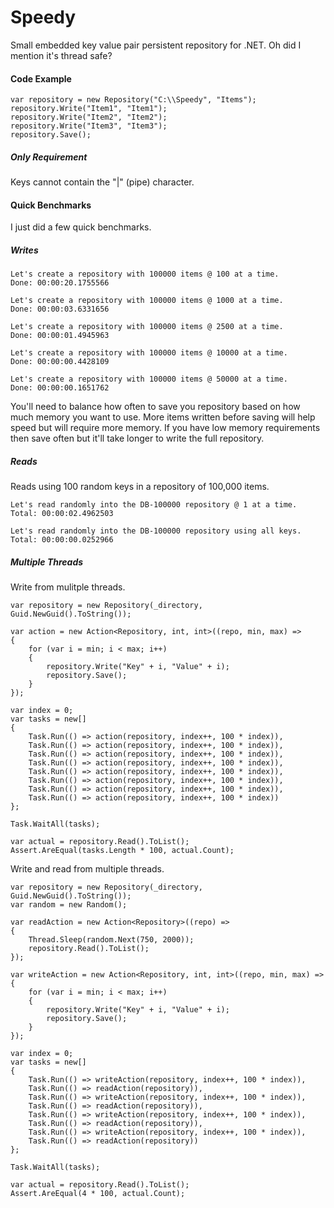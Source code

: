 # Speedy

Small embedded key value pair persistent repository for .NET. Oh did I mention it's thread safe?

#### Code Example

```
var repository = new Repository("C:\\Speedy", "Items");
repository.Write("Item1", "Item1");
repository.Write("Item2", "Item2");
repository.Write("Item3", "Item3");
repository.Save();
```

##### Only Requirement

Keys cannot contain the "|" (pipe) character.

#### Quick Benchmarks

I just did a few quick benchmarks.

##### Writes

```
Let's create a repository with 100000 items @ 100 at a time.
Done: 00:00:20.1755566

Let's create a repository with 100000 items @ 1000 at a time.
Done: 00:00:03.6331656

Let's create a repository with 100000 items @ 2500 at a time.
Done: 00:00:01.4945963

Let's create a repository with 100000 items @ 10000 at a time.
Done: 00:00:00.4428109

Let's create a repository with 100000 items @ 50000 at a time.
Done: 00:00:00.1651762
```

You'll need to balance how often to save you repository based on
how much memory you want to use. More items written before saving
will help speed but will require more memory. If you have low memory
requirements then save often but it'll take longer to write the 
full repository.

##### Reads

Reads using 100 random keys in a repository of 100,000 items.

```
Let's read randomly into the DB-100000 repository @ 1 at a time.
Total: 00:00:02.4962503

Let's read randomly into the DB-100000 repository using all keys.
Total: 00:00:00.0252966
```

##### Multiple Threads

Write from mulitple threads.

```
var repository = new Repository(_directory, Guid.NewGuid().ToString());

var action = new Action<Repository, int, int>((repo, min, max) =>
{
	for (var i = min; i < max; i++)
	{
		repository.Write("Key" + i, "Value" + i);
		repository.Save();
	}
});

var index = 0;
var tasks = new[]
{
	Task.Run(() => action(repository, index++, 100 * index)),
	Task.Run(() => action(repository, index++, 100 * index)),
	Task.Run(() => action(repository, index++, 100 * index)),
	Task.Run(() => action(repository, index++, 100 * index)),
	Task.Run(() => action(repository, index++, 100 * index)),
	Task.Run(() => action(repository, index++, 100 * index)),
	Task.Run(() => action(repository, index++, 100 * index)),
	Task.Run(() => action(repository, index++, 100 * index))
};

Task.WaitAll(tasks);

var actual = repository.Read().ToList();
Assert.AreEqual(tasks.Length * 100, actual.Count);
```

Write and read from multiple threads.

```
var repository = new Repository(_directory, Guid.NewGuid().ToString());
var random = new Random();

var readAction = new Action<Repository>((repo) =>
{
	Thread.Sleep(random.Next(750, 2000));
	repository.Read().ToList();
});

var writeAction = new Action<Repository, int, int>((repo, min, max) =>
{
	for (var i = min; i < max; i++)
	{
		repository.Write("Key" + i, "Value" + i);
		repository.Save();
	}
});
			
var index = 0;
var tasks = new[]
{
	Task.Run(() => writeAction(repository, index++, 100 * index)),
	Task.Run(() => readAction(repository)),
	Task.Run(() => writeAction(repository, index++, 100 * index)),
	Task.Run(() => readAction(repository)),
	Task.Run(() => writeAction(repository, index++, 100 * index)),
	Task.Run(() => readAction(repository)),
	Task.Run(() => writeAction(repository, index++, 100 * index)),
	Task.Run(() => readAction(repository))
};

Task.WaitAll(tasks);

var actual = repository.Read().ToList();
Assert.AreEqual(4 * 100, actual.Count);
```